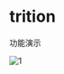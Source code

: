 # trition

功能演示

![1](https://user-images.githubusercontent.com/44719269/167061430-ced21fb2-ddb3-41c5-9e6f-7a2716626ea9.png)
